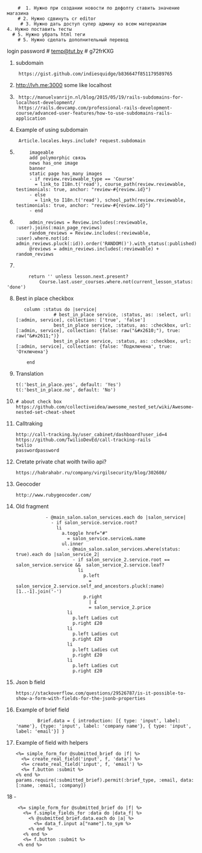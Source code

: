         #  1. Нужно при создании новости по дефолту ставить значение магазина
        # 2. Нужно сдвинуть cr editor
         # 3. Нужно дать доступ супер админу ко всем материалам 
    4. Нужно поставить тесты
      # 5. Нужно убрать html теги 
        # 5. Нужно сделать дополнительный перевод



login 
password
        # temp@tut.by
        # g72frKXG
1. subdomain 
        
        https://gist.github.com/indiesquidge/b836647f851179589765
2. http://lvh.me:3000 some like localhost
3. 
        http://manuelvanrijn.nl/blog/2015/05/19/rails-subdomains-for-localhost-development/
        https://rails.devcamp.com/professional-rails-development-course/advanced-user-features/how-to-use-subdomains-rails-application
        
4. Example of using subdomain
        
        Article.locales.keys.include? request.subdomain
5. 
            imageable 
            add polymorphic связь 
            news has_one image
            banner
            static page has_many images
            - if review.reviewable_type == 'Course'
              = link_to I18n.t('read'), course_path(review.reviewable, testimonials: true, anchor: "review-#{review.id}")
            - else
              = link_to I18n.t('read'), school_path(review.reviewable, testimonials: true, anchor: "review-#{review.id}")
            - end
6. 
            admin_reviews = Review.includes(:reviewable, :user).joins(:main_page_reviews)
            random_reviews = Review.includes(:reviewable, :user).where.not(id:                   admin_reviews.pluck(:id)).order('RANDOM()').with_status(:published).limit(4)
            @reviews = admin_reviews.includes(:reviewable) + random_reviews 
7. 
                
            return '' unless lesson.next.present?
                Course.last.user_courses.where.not(current_lesson_status: 'done')
8.  Best in place checkbox 
           
           column :status do |service|
                      # best_in_place service, :status, as: :select, url: [:admin, service], collection: ['true', 'false']
                      best_in_place service, :status, as: :checkbox, url: [:admin, service], collection: {false: raw("&#x2610;"), true: raw("&#x2611;")}
                      best_in_place service, :status, as: :checkbox, url: [:admin, service], collection: {false: 'Подключена', true: 'Отключена'} 

            end
9.  Translation 
        
        t(:'best_in_place.yes', default: 'Yes')
        t(:'best_in_place.no', default: 'No')
            
10. 
        # about check box
        https://github.com/collectiveidea/awesome_nested_set/wiki/Awesome-nested-set-cheat-sheet

11. Calltraking 
        
        http://call-tracking.by/user_cabinet/dashboard?user_id=4
        https://github.com/TwilioDevEd/call-tracking-rails
        twilio 
        passwordpassword
12. Cretate private chat woith twilio api?
        
        https://habrahabr.ru/company/virgilsecurity/blog/302608/
13. Geocoder

        http://www.rubygeocoder.com/
14.  Old fragment

                    - @main_salon.salon_services.each do |salon_service|
                      - if salon_service.service.root?
                        li
                          a.toggle href="#"
                            = salon_service.service&.name
                          ul.inner
                            - @main_salon.salon_services.where(status: true).each do |salon_service_2|
                              - if salon_service_2.service.root == salon_service.service &&  salon_service_2.service.leaf?
                                li
                                  p.left
                                    = salon_service_2.service.self_and_ancestors.pluck(:name)[1..-1].join('-')
                                  p.right
                                    | £
                                    = salon_service_2.price 
                            li
                              p.left Ladies cut
                              p.right £20
                            li
                              p.left Ladies cut
                              p.right £20
                            li
                              p.left Ladies cut
                              p.right £20
                            li
                              p.left Ladies cut
                              p.right £20 
15. Json b field
        
        https://stackoverflow.com/questions/29526787/is-it-possible-to-show-a-form-with-fields-for-the-jsonb-properties
16. Example of brief field

                Brief.data = { introduction: [{ type: 'input', label: 'name'}, {type: 'input', label: 'company name'}, { type: 'input', label: 'email'}] }
17. Example of field with helpers
        
        <%= simple_form_for @submitted_brief do |f| %>
          <%= create_real_field('input', f, 'data') %>
          <%= create_real_field('input', f, 'email') %>
          <%= f.button :submit %>
        <% end %>
        params.require(:submitted_brief).permit(:brief_type, :email, data: [:name, :email, :company])
18 - 

        <%= simple_form_for @submitted_brief do |f| %>
          <%= f.simple_fields_for :data do |data_f| %>
            <% @submitted_brief.data.each do |a| %>
              <%= data_f.input a["name"].to_sym %>   
            <% end %>       
          <% end %>
          <%= f.button :submit %>
        <% end %>
